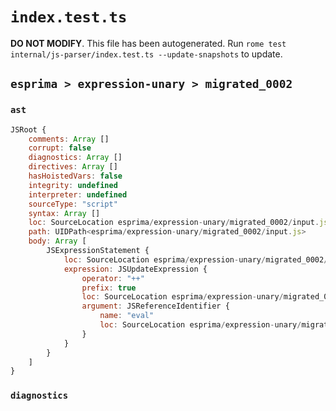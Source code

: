 # `index.test.ts`

**DO NOT MODIFY**. This file has been autogenerated. Run `rome test internal/js-parser/index.test.ts --update-snapshots` to update.

## `esprima > expression-unary > migrated_0002`

### `ast`

```javascript
JSRoot {
	comments: Array []
	corrupt: false
	diagnostics: Array []
	directives: Array []
	hasHoistedVars: false
	integrity: undefined
	interpreter: undefined
	sourceType: "script"
	syntax: Array []
	loc: SourceLocation esprima/expression-unary/migrated_0002/input.js 1:0-2:0
	path: UIDPath<esprima/expression-unary/migrated_0002/input.js>
	body: Array [
		JSExpressionStatement {
			loc: SourceLocation esprima/expression-unary/migrated_0002/input.js 1:0-1:6
			expression: JSUpdateExpression {
				operator: "++"
				prefix: true
				loc: SourceLocation esprima/expression-unary/migrated_0002/input.js 1:0-1:6
				argument: JSReferenceIdentifier {
					name: "eval"
					loc: SourceLocation esprima/expression-unary/migrated_0002/input.js 1:2-1:6 (eval)
				}
			}
		}
	]
}
```

### `diagnostics`

```

```
